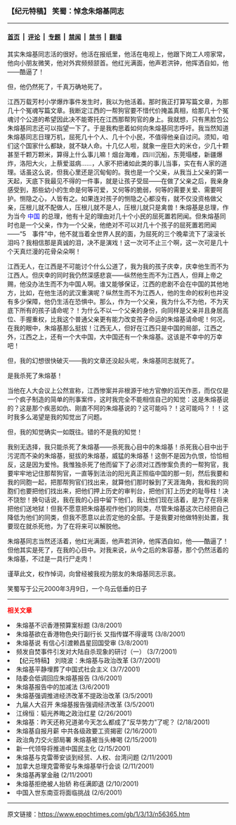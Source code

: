 ### 【纪元特稿】 笑蜀：悼念朱熔基同志

---

#### [首页](../../../..?n56365) &nbsp;|&nbsp; [评论](../../../../../epoch-comment?n56365) &nbsp;|&nbsp; [专题](../../../../../epoch-special?n56365) &nbsp;|&nbsp; [禁闻](../../../../../epoch-news?n56365) &nbsp;|&nbsp; [禁书](../../../../../books?n56365) &nbsp;|&nbsp; [翻墙](https://github.com/gfw-breaker/nogfw/blob/master/README.md?n56365)


<div class="post_content" id="artbody" itemprop="articleBody">
 <!-- article content begin -->
 <p>
  其实朱熔基同志活的很好。他活在报纸里，他活在电视上，他跟下岗工人唠家常，他向小朋友微笑，他对外宾频频颔首。他红光满面，他声若洪钟，他挥洒自如，他——酷逼了！
 </p>
 <p>
  但，他仍然死了，千真万确地死了。
 </p>
 <p>
  江西万载芳村小学爆炸事件发生时，我以为他活着。那时我正打算写篇文章，为那几十个冤魂写篇文章。我断定江西的一帮狗官要不惜代价掩盖真相，给那几十个冤魂讨个公道的希望因此决不能寄托在江西那帮狗官的身上。我就想，只有黑脸包公朱熔基同志还可以指望一下了。于是我构思着如何向朱熔基同志呼吁。我当然知道朱熔基同志日理万机，屈死几十个人、几十个小民，不值得他亲自过问。须知，咱们这个国家什么都缺，就不缺人命。十几亿人啦，就象一座巨大的米仓，少几十颗甚至千颗万颗米，算得上什么事儿嘛！烟台海难，四川沉船，东莞塌楼，新疆爆炸，洛阳大火，上蔡爱滋病……，人家不把诸如此类的事儿当事，实在有人家的道理。话虽这么说，但我心里还是沉甸甸的。我也是一个父亲，从我当上父亲的第一天起，天底下我最见不得的一件事，就是让孩子受屈——在做了父亲之后，我亲身感受到，那些幼小的生命是何等可爱，又何等的脆弱，何等的需要关爱、需要呵护。恻隐之心，人皆有之。如果连对孩子的恻隐之心都没有，就不仅没资格做父亲，压根儿就不配做人，压根儿就不是人，压根儿就只是禽兽！朱熔基是总理，作为当今
  <ok href="http://www3.epochtimes.com/news/epochnews/main/2.html">
   <font color="blue">
    中国
   </font>
  </ok>
  的总理，他有十足的理由对几十个小民的屈死置若罔闻。但朱熔基同时也是一个父亲，作为一个父亲，他绝对不可以对几十个孩子的屈死置若罔闻——“5　事件”中，他不就当着全世界人民的面，为屈死的三个晚辈流下了滚滚长泪吗？我相信那是真诚的泪，决不是演戏！这一次可不止三个啊，这一次可是几十个天真烂漫的花骨朵朵啊！
 </p>
 <p>
  江西无人，在江西是不可能讨个什么公道了，我为我的孩子庆幸，庆幸他生而不为江西人。但庆幸的同时我仍然深感悲哀——纵然他生而不为江西人，但拜上帝之赐，他没办法生而不为中国人啊。谁又能够保证，江西的悲剧不会在中国的其他地方，比如，在他生活的武汉重演呢？纵然生而不为江西人，他的生命的权利也并没有多少保障，他仍生活在恐惧中。那么，作为一个父亲，我为什么不为他，不为天底下所有的孩子请命呢？！为什么不以一个父亲的身份，向同样是父亲并且身居高位、手握重权，比我这个普通父亲更有能力改变孩子命运的朱熔基请命呢！何况，在我的眼中，朱熔基那么挺拔！江西无人，但好在江西只是中国的局部，江西之外，江西之上，还有一个大中国，大中国还有一个朱熔基。这该是不幸中的万幸吧！
 </p>
 <p>
  但，我的幻想很快破灭——我的文章还没起头呢，朱熔基同志就死了。
 </p>
 <p>
  是我杀死了朱熔基！
 </p>
 <p>
  当他在人大会议上公然宣称，江西惨案并非根源于地方官僚的滔天作恶，而仅仅是一个疯子制造的简单的刑事案件，这时我完全不能相信自己的知觉：这是朱熔基说的？这是那个疾恶如仇、刚直不阿的朱熔基说的？这可能吗？！这可能吗？！！这时我多么渴望是我的知觉出了问题。
 </p>
 <p>
  但，我的知觉确实一如既往。错的不是我的知觉！
 </p>
 <p>
  我别无选择，我只能杀死了朱熔基——杀死我心目中的朱熔基！杀死我心目中出于污泥而不染的朱熔基，挺拔的朱熔基，威猛的朱熔基！这倒不是因为仇恨，恰恰相反，这是因为爱怜。我惟独杀死了他而留下了必须对江西惨案负责的一帮狗官，我要牢牢地记住那帮狗官，一直等到法治的阳光真正照临中国的那一刻，然后我要和我的同胞一起，把那帮狗官们找出来，就算他们那时躲到了天涯海角，我和我的同胞们也要把他们找出来，把他们押上历史的审判台，把他们钉上历史的耻辱柱！决不饶恕！换句话说，我在我的心目中留下他们，我让他们现在活着，是为了在将来把他们送地狱！但我不愿意把朱熔基视作他们的同类，尽管朱熔基这次已经把自己降低为他们的同类，但我不愿意以此否定他的全部。于是我要对他做特别处置，我要现在就杀死他，为了在将来可以解脱他。
 </p>
 <p>
  朱熔基同志当然还活着，他红光满面，他声若洪钟，他挥洒自如，他——酷逼了！但他其实是死了，在我的心目中。对我来说，从今之后的朱容基，那个仍然活着的朱熔基，不过是一具行尸走肉！
 </p>
 <p>
  谨草此文，权作悼词，向曾经被我视为朋友的朱熔基同志示哀。
 </p>
 <p>
  笑蜀写于公元2000年3月9日，一个乌云低垂的日子
 </p>
 <hr/>
 <p>
  <b>
   <font color="red">
    相关文章
   </font>
  </b>
  <br/>
 </p>
 <li>
  <ok href="http://epochtimes.com/news/epochnews/newscontent.asp?ID=55856" target="_blank">
   朱熔基不识香港预算案标题
  </ok>
  (3/8/2001)
  <li>
   <ok href="http://epochtimes.com/news/epochnews/newscontent.asp?ID=55675" target="_blank">
    朱熔基欲在香港物色央行副行长 又指传媒不得谩骂
   </ok>
   (3/8/2001)
   <li>
    <ok href="http://epochtimes.com/news/epochnews/newscontent.asp?ID=55570" target="_blank">
     朱熔基说 有信心引渡赖昌星回国受审
    </ok>
    (3/8/2001)
    <li>
     <ok href="http://epochtimes.com/news/epochnews/newscontent.asp?ID=55172" target="_blank">
      频发自焚事件引发对大陆自杀现象的研讨（一）
     </ok>
     (3/7/2001)
     <li>
      <ok href="http://epochtimes.com/news/epochnews/newscontent.asp?ID=55149" target="_blank">
       【纪元特稿】 刘晓波：朱熔基与政治改革
      </ok>
      (3/7/2001)
      <li>
       <ok href="http://epochtimes.com/news/epochnews/newscontent.asp?ID=55124" target="_blank">
        朱熔基平静埋葬了中国式社会主义
       </ok>
       (3/7/2001)
       <li>
        <ok href="http://epochtimes.com/news/epochnews/newscontent.asp?ID=54867" target="_blank">
         陆委会低调回应朱熔基报告
        </ok>
        (3/6/2001)
        <li>
         <ok href="http://epochtimes.com/news/epochnews/newscontent.asp?ID=54683" target="_blank">
          朱熔基报告中的加减法
         </ok>
         (3/6/2001)
         <li>
          <ok href="http://epochtimes.com/news/epochnews/newscontent.asp?ID=54544" target="_blank">
           朱熔基强调推进经济改革不提政治改革
          </ok>
          (3/5/2001)
          <li>
           <ok href="http://epochtimes.com/news/epochnews/newscontent.asp?ID=54306" target="_blank">
            九届人大召开 朱熔基报告强调经济改革
           </ok>
           (3/5/2001)
           <li>
            <ok href="http://epochtimes.com/news/epochnews/newscontent.asp?ID=51764" target="_blank">
             江绵恒：韬光养晦之政治红星
            </ok>
            (2/26/2001)
            <li>
             <ok href="http://epochtimes.com/news/epochnews/newscontent.asp?ID=48548" target="_blank">
              朱熔基：昨天还称兄道弟今天怎么都成了”反华势力”了呢？
             </ok>
             (2/18/2001)
             <li>
              <ok href="http://epochtimes.com/news/epochnews/newscontent.asp?ID=48178" target="_blank">
               朱熔基自报月薪 中共各级政要工资揭密
              </ok>
              (2/16/2001)
              <li>
               <ok href="http://epochtimes.com/news/epochnews/newscontent.asp?ID=47822" target="_blank">
                政治角力交火部局署 朱熔基被当头棒喝
               </ok>
               (2/15/2001)
               <li>
                <ok href="http://epochtimes.com/news/epochnews/newscontent.asp?ID=47541" target="_blank">
                 新一代领导将推进中国民主化
                </ok>
                (2/15/2001)
                <li>
                 <ok href="http://epochtimes.com/news/epochnews/newscontent.asp?ID=46075" target="_blank">
                  朱熔基与克雷蒂安谈到经贸、人权、台湾问题
                 </ok>
                 (2/11/2001)
                 <li>
                  <ok href="http://epochtimes.com/news/epochnews/newscontent.asp?ID=46006" target="_blank">
                   加拿大总理克雷蒂安与朱熔基举行会谈
                  </ok>
                  (2/11/2001)
                  <li>
                   <ok href="http://epochtimes.com/news/epochnews/newscontent.asp?ID=45953" target="_blank">
                    朱熔基再掌金融
                   </ok>
                   (2/11/2001)
                   <li>
                    <ok href="http://epochtimes.com/news/epochnews/newscontent.asp?ID=45701" target="_blank">
                     朱熔基拒绝被人抬轿 称任满即退
                    </ok>
                    (2/10/2001)
                    <li>
                     <ok href="http://epochtimes.com/news/epochnews/newscontent.asp?ID=44024" target="_blank">
                      中国入世东南亚将面临挑战
                     </ok>
                     (2/6/2001)
                     <br/>
                     <!-- article content end -->
                     <div id="below_article_ad">
                     </div>
                    </li>
                   </li>
                  </li>
                 </li>
                </li>
               </li>
              </li>
             </li>
            </li>
           </li>
          </li>
         </li>
        </li>
       </li>
      </li>
     </li>
    </li>
   </li>
  </li>
 </li>
</div>


---

原文链接：https://www.epochtimes.com/gb/1/3/13/n56365.htm